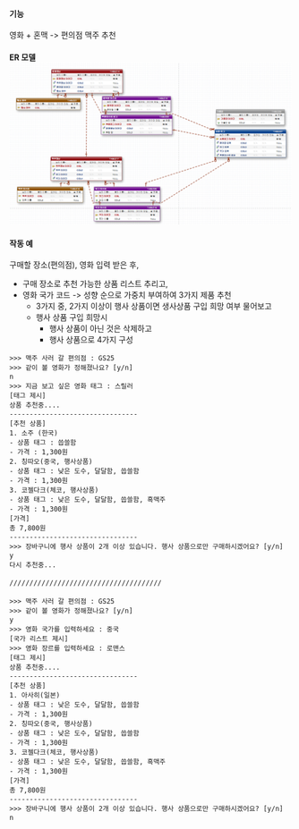 #### 기능

영화 + 혼맥 -&gt; 편의점 맥주 추천



#### ER 모델![](/assets/proj-first-er-import.png)

#### 작동 예

구매할 장소\(편의점\), 영화 입력 받은 후,

* 구매 장소로 추천 가능한 상품 리스트 추리고,
* 영화 국가 코드 -&gt; 성향 순으로 가중치 부여하여 3가지 제품 추천
  * 3가지 중, 2가지 이상이 행사 상품이면 생사상품 구입 희망 여부 물어보고
  * 행사 상품 구입 희망시
    * 행사 상품이 아닌 것은 삭제하고
    * 행사 상품으로 4가지 구성

```
>>> 맥주 사러 갈 편의점 : GS25
>>> 같이 볼 영화가 정해졌나요? [y/n]
n
>>> 지금 보고 싶은 영화 태그 : 스릴러
[태그 제시]
상품 추천중....
--------------------------------
[추천 상품]
1. 소주 (한국)
- 상품 태그 : 씁쓸함
- 가격 : 1,300원
2. 칭따오(중국, 행사상품)
- 상품 태그 : 낮은 도수, 달달함, 씁쓸함
- 가격 : 1,300원
3. 코젤다크(체코, 행사상품)
- 상품 태그 : 낮은 도수, 달달함, 씁쓸함, 흑맥주
- 가격 : 1,300원
[가격]
총 7,800원
--------------------------------
>>> 장바구니에 행사 상품이 2개 이상 있습니다. 행사 상품으로만 구매하시겠어요? [y/n]
y
다시 추천중...

//////////////////////////////////////

>>> 맥주 사러 갈 편의점 : GS25
>>> 같이 볼 영화가 정해졌나요? [y/n]
y 
>>> 영화 국가를 입력하세요 : 중국
[국가 리스트 제시]
>>> 영화 장르를 입력하세요 : 로맨스
[태그 제시]
상품 추천중....
--------------------------------
[추천 상품]
1. 아사히(일본)
- 상품 태그 : 낮은 도수, 달달함, 씁쓸함
- 가격 : 1,300원
2. 칭따오(중국, 행사상품)
- 상품 태그 : 낮은 도수, 달달함, 씁쓸함
- 가격 : 1,300원
3. 코젤다크(체코, 행사상품)
- 상품 태그 : 낮은 도수, 달달함, 씁쓸함, 흑맥주
- 가격 : 1,300원
[가격]
총 7,800원
--------------------------------
>>> 장바구니에 행사 상품이 2개 이상 있습니다. 행사 상품으로만 구매하시겠어요? [y/n]
n
```



